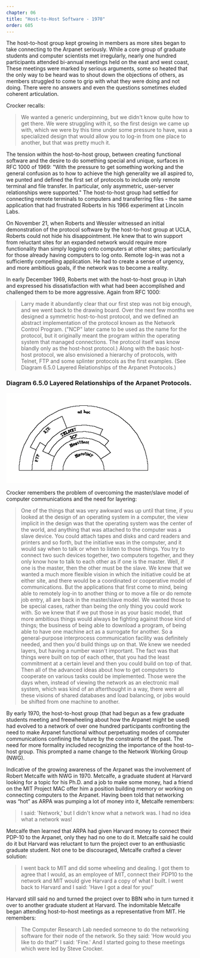 ```yaml
---
chapter: 06
title: "Host-to-Host Software - 1970"
order: 605
---
```


The host-to-host group kept growing in members as more sites began to take connecting to the Arpanet seriously. While a core group of graduate students and computer scientists met irregularly, nearly one hundred participants attended bi-annual meetings held on the east and west coast, These meetings were marked by serious arguments, some so heated that the only way to be heard was to shout down the objections of others, as members struggled to come to grip with what they were doing and not doing. There were no answers and even the questions sometimes eluded coherent articulation.

Crocker recalls:

>We wanted a generic underpinning, but we didn't know quite how to get there. We were struggling with it, so the first design we came up with, which we were by this time under some pressure to have, was a specialized design that would allow you to log-in from one place to another, but that was pretty much it.

The tension within the host-to-host group, between creating functional software and the desire to do something special and unique, surfaces in RFC 1000 of 1969: "With the pressure to get something working and the general confusion as to how to achieve the high generality we all aspired to, we punted and defined the first set of protocols to include only remote terminal and file transfer. In particular, only asymmetric, user-server relationships were supported." The host-to-host group had settled for connecting remote terminals to computers and transferring files - the same application that had frustrated Roberts in his 1966 experiment at Lincoln Labs.

On November 21, when Roberts and Wessler witnessed an initial demonstration of the protocol software by the host-to-host group at UCLA, Roberts could not hide his disappointment. He knew that to win support from reluctant sites for an expanded network would require more functionality than simply logging onto computers at other sites; particularly for those already having computers to log onto. Remote log-in was not a sufficiently compelling application. He had to create a sense of urgency, and more ambitious goals, if the network was to become a reality.

In early December 1969, Roberts met with the host-to-host group in Utah and expressed his dissatisfaction with what had been accomplished and challenged them to be more aggressive. Again from RFC 1000:

>Larry made it abundantly clear that our first step was not big enough, and we went back to the drawing board. Over the next few months we designed a symmetric host-to-host protocol, and we defined an abstract implementation of the protocol known as the Network Control Program. ("NCP" later came to be used as the name for the protocol, but it originally meant the program within the operating system that managed connections. The protocol itself was know blandly only as the host-host protocol.) Along with the basic host-host protocol, we also envisioned a hierarchy of protocols, with Telnet, FTP and some splinter protocols as the first examples. (See Diagram 6.5.0 Layered Relationships of the Arpanet Protocols.)

### Diagram 6.5.0 Layered Relationships of the Arpanet Protocols.

![diagram of Arpanet Protocol Layers](/assets/img/ex_6.5.0_Arpanet_protocols.png)

Crocker remembers the problem of overcoming the master/slave model of computer communications and the need for layering:

>One of the things that was very awkward was up until that time, if you looked at the design of an operating system in a computer, the view implicit in the design was that the operating system was the center of the world, and anything that was attached to the computer was a slave device. You could attach tapes and disks and card readers and printers and so forth, but the initiative was in the computer, and it would say when to talk or when to listen to those things. You try to connect two such devices together, two computers together, and they only know how to talk to each other as if one is the master. Well, if one is the master, then the other must be the slave. We knew that we wanted a much more flexible vision in which the initiative could be at either site, and there would be a coordinated or cooperative model of communications. But the applications that first come to mind, being able to remotely log-in to another thing or to move a file or do remote job entry, all are back in the master/slave model. We wanted those to be special cases, rather than being the only thing you could work with. So we knew that if we put those in as your basic model, that more ambitious things would always be fighting against those kind of things; the business of being able to download a program, of being able to have one machine act as a surrogate for another. So a general-purpose interprocess communication facility was definitely needed, and then you'd build things up on that. We knew we needed layers, but having a number wasn't important. The fact was that things were built on top of each other, that you had the least commitment at a certain level and then you could build on top of that. Then all of the advanced ideas about how to get computers to cooperate on various tasks could be implemented. Those were the days when, instead of viewing the network as an electronic mail system, which was kind of an afterthought in a way, there were all these visions of shared databases and load balancing, or jobs would be shifted from one machine to another.

By early 1970, the host-to-host group (that had begun as a few graduate students meeting and freewheeling about how the Arpanet might be used) had evolved to a network of over one hundred participants confronting the need to make Arpanet functional without perpetuating modes of computer communications confining the future by the constraints of the past. The need for more formality included recognizing the importance of the host-to-host group. This prompted a name change to the Network Working Group (NWG).

Indicative of the growing awareness of the Arpanet was the involvement of Robert Metcalfe with NWG in 1970. Metcalfe, a graduate student at Harvard looking for a topic for his Ph.D. and a job to make some money, had a friend on the MIT Project MAC offer him a position building memory or working on connecting computers to the Arpanet. Having been told that networking was “hot” as ARPA was pumping a lot of money into it, Metcalfe remembers:

>I said: 'Network,' but I didn't know what a network was. I had no idea what a network was!

Metcalfe then learned that ARPA had given Harvard money to connect their PDP-10 to the Arpanet, only they had no one to do it. Metcalfe said he could do it but Harvard was reluctant to turn the project over to an enthusiastic graduate student. Not one to be discouraged, Metcalfe crafted a clever solution:

>I went back to MIT and did some wheeling and dealing. I got them to agree that I would, as an employee of MIT, connect their PDP10 to the network and MIT would give Harvard a copy of what I built. I went back to Harvard and I said: 'Have I got a deal for you!’

Harvard still said no and turned the project over to BBN who in turn turned it over to another graduate student at Harvard. The indomitable Metcalfe began attending host-to-host meetings as a representative from MIT. He remembers:

>The Computer Research Lab needed someone to do the networking software for their node of the network. So they said: 'How would you like to do that?' I said: 'Fine.' And I started going to these meetings which were led by Steve Crocker.

